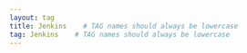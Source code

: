 ```yaml
---
layout: tag
title: Jenkins    # TAG names should always be lowercase
tag: Jenkins    # TAG names should always be lowercase
---
```

